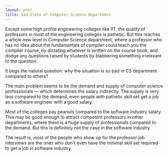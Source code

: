 ```yaml
---
layout: post
title: Sad State of Computer Science Department
---
```


Except some high profile engineering colleges like IIT, the quality of
professors in most of the engineering colleges is pathetic. But this
reaches a whole new level in Computer Science department, where a
professor who has no idea about the fundamentals of compiler could
teach you the compiler course, by dictating whatever is written on the
course book, and dodge any questions raised by students by blabbering
something irrelevant to the question.

It begs the natural question: why the situation is so bad in CS
department compared to others?

The main problem seems to be the demand and supply of computer science
professionals — which determines the salary indirectly. The supply is
very less compared to the demand, even people with pathetic skill set
get a job as a software engineer with a good salary.

Most of the colleges pay peanuts compared to the software industry
salary. This may be good enough to attract competent professors in
other departments, where there is a huge supply of professionals
compared to the demand. But this is definitely not the case in the
software industry.

The result is, most of the people who show up for the professor job
interviews are the ones who don't even have the minimal skill set
required to get a job in software industry.
